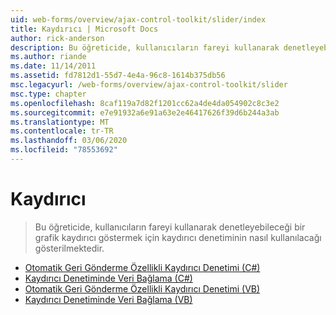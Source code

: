 ```yaml
---
uid: web-forms/overview/ajax-control-toolkit/slider/index
title: Kaydırıcı | Microsoft Docs
author: rick-anderson
description: Bu öğreticide, kullanıcıların fareyi kullanarak denetleyebileceği bir grafik kaydırıcı göstermek için kaydırıcı denetiminin nasıl kullanılacağı gösterilmektedir.
ms.author: riande
ms.date: 11/14/2011
ms.assetid: fd7812d1-55d7-4e4a-96c8-1614b375db56
msc.legacyurl: /web-forms/overview/ajax-control-toolkit/slider
msc.type: chapter
ms.openlocfilehash: 8caf119a7d82f1201cc62a4de4da054902c8c3e2
ms.sourcegitcommit: e7e91932a6e91a63e2e46417626f39d6b244a3ab
ms.translationtype: MT
ms.contentlocale: tr-TR
ms.lasthandoff: 03/06/2020
ms.locfileid: "78553692"
---
```

# <a name="slider"></a>Kaydırıcı

> Bu öğreticide, kullanıcıların fareyi kullanarak denetleyebileceği bir grafik kaydırıcı göstermek için kaydırıcı denetiminin nasıl kullanılacağı gösterilmektedir.

- [Otomatik Geri Gönderme Özellikli Kaydırıcı Denetimi (C#)](using-the-slider-control-with-auto-postback-cs.md)
- [Kaydırıcı Denetiminde Veri Bağlama (C#)](databinding-the-slider-control-cs.md)
- [Otomatik Geri Gönderme Özellikli Kaydırıcı Denetimi (VB)](using-the-slider-control-with-auto-postback-vb.md)
- [Kaydırıcı Denetiminde Veri Bağlama (VB)](databinding-the-slider-control-vb.md)
